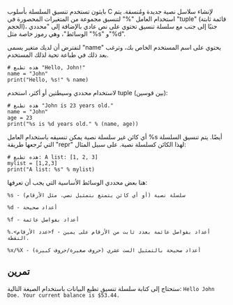 بايثون تستخدم تنسيق السلسلة بأسلوب C لإنشاء سلاسل نصية جديدة ومُنسقة. يتم استخدام العامل "%" لتنسيق مجموعة من المتغيرات المحصورة في "tuple" (قائمة ثابتة الحجم)، جنبًا إلى جنب مع سلسلة تنسيق تحتوي على نص عادي بالإضافة إلى "محددي الوسائط"، وهي رموز خاصة مثل "%s" و"%d".

لنفترض أن لديك متغير يسمى "name" يحتوي على اسم المستخدم الخاص بك، وترغب بعد ذلك في طباعة تحية لذلك المستخدم.

    # هذه تطبع "Hello, John!"
    name = "John"
    print("Hello, %s!" % name)

لاستخدام محددي وسيطتين أو أكثر، استخدم tuple (بين قوسين):

    # هذه تطبع "John is 23 years old."
    name = "John"
    age = 23
    print("%s is %d years old." % (name, age))

أي كائن غير سلسلة نصية يمكن تنسيقه باستخدام العامل %s أيضًا. يتم تنسيق السلسلة التي تُرجعها طريقة "repr" لهذا الكائن كسلسلة نصية. على سبيل المثال:

    # هذه تطبع: A list: [1, 2, 3]
    mylist = [1,2,3]
    print("A list: %s" % mylist)

هنا بعض محددي الوسائط الأساسية التي يجب أن تعرفها:

`%s - سلسلة نصية (أو أي كائن يتمتع بتمثيل نصي، مثل الأرقام)`

`%d - أعداد صحيحة`

`%f - أعداد بفواصل عائمة`

`%.<عدد الأرقام>f - أعداد بفواصل عائمة بعدد ثابت من الأرقام على يمين النقطة.`

`%x/%X - أعداد صحيحة بالتمثيل الست عشري (حروف صغيرة/حروف كبيرة)`


تمرين
--------

ستحتاج إلى كتابة سلسلة تنسيق تطبع البيانات باستخدام الصيغة التالية:
    `Hello John Doe. Your current balance is $53.44.`